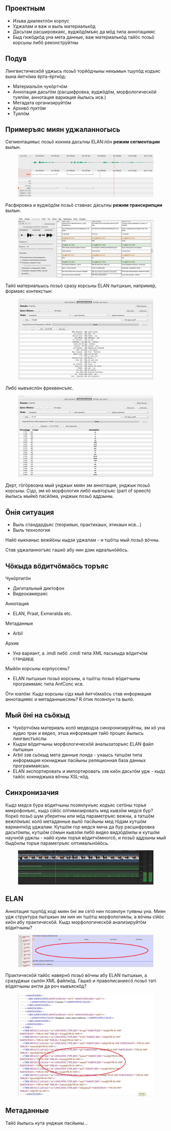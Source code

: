 ## Проектным

- Изьва диалектлӧн корпус
- Уджалам и важ и выль материалькӧд
- Дасьтам расшировкаяс, вуджӧдӧмъяс да мӧд типа аннотацияяс
- Быд гижӧдкӧд уна мета данные, важ материалькӧд тайӧс позьӧ корсьны либӧ реконструйтны

## Подув

Лингвистическӧй уджысь позьӧ торйӧдчыны некымын тшупӧд кодъяс вына йитчӧма ёрта-ёрткӧд:

- Материальӧн чукӧртчӧм
- Аннотация дасьтӧм (расшифровка, вуджӧдӧм, морфологическӧй туялӧм, аннотация вариация йылысь исв.)
- Метадата организируйтӧм
- Архивӧ пуктӧм
- Туялӧм

## Примеръяс миян уджаланногысь

Сегментацияыс позьӧ кокниа дасьтны ELAN:лӧн **режим сегментации** вылын.

<figure>
	<img src="segmentacija.jpeg">
</figure>

Расфировка и вуджӧдӧм позьӧ ставнас дасьтны **режим транскрипции** вылын.

<figure>
	<img src="transkr.jpeg">
</figure>

Тайӧ материальысь позьӧ сразу корсьны ELAN пытшкын, например, формаяс контекстын:

<figure>
	<img src="iskat-kontekst.jpeg">
</figure>

Либӧ кывъяслӧн фреквенсъяс.

<figure>
	<img src="freq.jpeg">
</figure>

Дерт, гӧгӧрвоана мый унджык миян эм аннотация, унджык позьӧ корсьны. Сідз, эм кӧ морфология либӧ кывторъяс (part of speech) йылысь мыйкӧ пасйӧма, унджык позьӧ аддзыны.

## Ӧнія ситуация

- Выль стандардъяс (теорияын, практикаын, этикаын исв...)
- Выль технология

Найӧ кыкнаныс вежйӧны кыдзи уджалам - и тшӧтш мый позьӧ вӧчны.

Став уджаланногъяс гашкӧ абу нин дзик идеальнӧйӧсь.

## Чӧкыда вӧдитчӧмаӧсь торъяс

Чукӧртигӧн

 - Дигитальный диктофон
 - Видеокамераяс

Аннотация

 - ELAN, Praat, Exmeralda etc.

Метаданные

- Arbil

Архив

- Уна вариант, а .imdi либӧ .cmdi типа XML паськыда вӧдитчӧм стандард

Мыйӧн корсьны корпуссянь?

- ELAN пытшкын позьӧ корсьны, а тшӧтш позьӧ вӧдитчыны программаяс типа AntConc исв.
        
Ӧти юалӧм: Кыдз корсьны сідз мый йитчӧмаӧсь став информация аннотацияяс и метаданныесянь? R ӧтик позянлун та вылӧ.


## Мый ӧні на сьӧкыд

- Чукӧртчӧма материаль колӧ медводза синхронизируйтны, эм кӧ уна аудио трак и видео, этша информация тайӧ процес йылысь лингвистъяслы
- Кыдзи вӧдитчыны морфологическӧй аналызаторъяс ELAN файл пытшкын
- Arbil зэв сьӧкыд мета данные понда - унаысь татшӧм типа информация кокниджык пасйыны реляционная база данных программаясын.
- ELAN экспортировать и импортировать зэв киӧн дасьтӧм удж - кыдз тайӧс кокниджыка вӧчны XSL-кӧд.

## Синхронизачия

Кыдз медся бура вӧдитчыны позянлунъяс кодъяс сетӧны торъя микрофонъяс, кыдз сійӧс оптимизировать мед кывзӧм медся бур? Коркӧ позьӧ шум уберитны или мӧд параметръяс вежны, а татшӧм вежлӧмъяс колӧ метаданные вылӧ пасйыны мед тӧдам кутшӧм варианткӧд уджалам. Кутшӧм гор медся мича да бур расшифровка дасьтӧмлы, кутшӧм сӧмын кывзӧм либӧ видео видзӧдӧмлы и кутшӧм научнӧй уджлы - найӧ куим торъя вӧдитчӧмногсӧ, и позьӧ аддзыны мый быдӧнлы торъя параметръяс оптимальнӧйӧсь.

<figure>
	<img src="fcpx.jpeg">
</figure>

## ELAN

Аннотация тшупӧд коді миян ӧні эм сетӧ нин позянлун туявны уна. Миян удж структура пытшкын эм нин ин тшӧтш морфологиялы, а вӧчны сійӧс киӧн абу практическӧй. Кыдз морфологическӧй анализируйтӧм вӧдитчыны?

<figure>
	<img src="elan_gloss.jpeg">
</figure>

Практическӧй тайӧс навернӧ позьӧ вӧчны абу ELAN пытшкын, а сразуджык сылӧн XML файлкӧд. Гашкӧ и правописаниесӧ позьӧ таті вӧдитчыны англи да роч кывъяскӧд?

<figure>
	<img src="xml.jpeg">
</figure>

## Метаданные

Тайӧ йылысь кута унджык пасйыны...